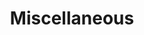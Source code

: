 ---
permalink: /
title: "Miscellaneous"
excerpt: "Miscellaneous"
author_profile: true
redirect_from: 
  - /miscellaneous/
  - /miscellaneous.html
---